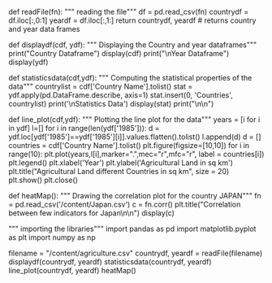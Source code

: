 def readFile(fn):
  """ reading the file"""
  df = pd.read_csv(fn)
  countrydf = df.iloc[:,0:1]
  yeardf = df.iloc[:,1:]
  return countrydf, yeardf # returns country and year data frames


def displaydf(cdf, ydf):
  """ Displaying the Country and year dataframes"""
  print("Country Dataframe")
  display(cdf)
  print("\nYear Dataframe")
  display(ydf)

def statisticsdata(cdf,ydf):
  """ Computing the statistical properties of the data"""
  countrylist = cdf['Country Name'].tolist()
  stat = ydf.apply(pd.DataFrame.describe, axis=1)
  stat.insert(0, 'Countries', countrylist)
  print('\nStatistics Data')
  display(stat)
  print("\n\n")

def line_plot(cdf,ydf):
  """ Plotting the line plot for the data"""
  years = [i for i in ydf]
  l=[]
  for i in range(len(ydf['1985'])):
    d = ydf.loc[ydf['1985']==ydf['1985'][i]].values.flatten().tolist()
    l.append(d)
    d = []
  countries = cdf['Country Name'].tolist()
  plt.figure(figsize=[10,10])
  for i in range(10):
    plt.plot(years,l[i],marker=".",mec="r",mfc="r", label = countries[i])
  plt.legend()
  plt.xlabel('Year')
  plt.ylabel('Agricultural Land in sq km')
  plt.title("Agricultural Land different Countries in sq km", size = 20)
  plt.show()
  plt.close()

def heatMap():
  """ Drawing the correlation plot for the country JAPAN"""
  fn = pd.read_csv('/content/Japan.csv')
  c = fn.corr()
  plt.title("Correlation between few indicators for Japan\n\n")
  display(c)

""" importing the libraries"""
import pandas as pd
import matplotlib.pyplot as plt
import numpy as np

filename = "/content/agriculture.csv"
countrydf, yeardf = readFile(filename)
displaydf(countrydf, yeardf)
statisticsdata(countrydf, yeardf)
line_plot(countrydf, yeardf)
heatMap()
